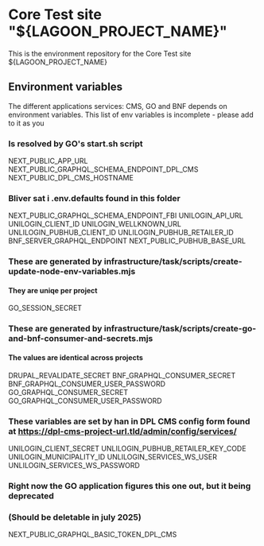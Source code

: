 # Core Test site "${LAGOON_PROJECT_NAME}"

This is the environment repository for the Core Test site ${LAGOON_PROJECT_NAME}

## Environment variables

The different applications services: CMS, GO and BNF depends on environment variables.
This list of env variables is incomplete - please add to it as you

### Is resolved by GO's start.sh script

NEXT_PUBLIC_APP_URL
NEXT_PUBLIC_GRAPHQL_SCHEMA_ENDPOINT_DPL_CMS
NEXT_PUBLIC_DPL_CMS_HOSTNAME

### Bliver sat i .env.defaults found in this folder

NEXT_PUBLIC_GRAPHQL_SCHEMA_ENDPOINT_FBI
UNILOGIN_API_URL
UNILOGIN_CLIENT_ID
UNILOGIN_WELLKNOWN_URL
UNLILOGIN_PUBHUB_CLIENT_ID
UNLILOGIN_PUBHUB_RETAILER_ID
BNF_SERVER_GRAPHQL_ENDPOINT
NEXT_PUBLIC_PUBHUB_BASE_URL

### These are generated by infrastructure/task/scripts/create-update-node-env-variables.mjs

#### They are uniqe per project

GO_SESSION_SECRET

### These are generated by infrastructure/task/scripts/create-go-and-bnf-consumer-and-secrets.mjs

#### The values are identical across projects

DRUPAL_REVALIDATE_SECRET
BNF_GRAPHQL_CONSUMER_SECRET
BNF_GRAPHQL_CONSUMER_USER_PASSWORD
GO_GRAPHQL_CONSUMER_SECRET
GO_GRAPHQL_CONSUMER_USER_PASSWORD

### These variables are set by han in DPL CMS config form found at <https://dpl-cms-project-url.tld/admin/config/services/>

UNILOGIN_CLIENT_SECRET
UNLILOGIN_PUBHUB_RETAILER_KEY_CODE
UNILOGIN_MUNICIPALITY_ID
UNLILOGIN_SERVICES_WS_USER
UNLILOGIN_SERVICES_WS_PASSWORD

### Right now the GO application figures this one out, but it being deprecated

### (Should be deletable in july 2025)

NEXT_PUBLIC_GRAPHQL_BASIC_TOKEN_DPL_CMS
